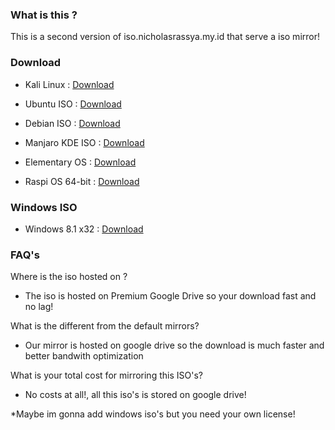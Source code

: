 ### What is this ?
This is a second version of iso.nicholasrassya.my.id that serve a iso mirror!

### Download
- Kali Linux : [Download](https://drive.google.com/file/d/124zV9n3xnHMWQhbKNVE318HUW2SKxzVb/view?usp=sharing)

- Ubuntu ISO : [Download](https://drive.google.com/file/d/1Jt1e1O6yPtbJedDwTknZEBlrab4Y8c_9/view?usp=sharing)

- Debian ISO : [Download](https://drive.google.com/file/d/1-8tePKUD0iKuIKdSq6gUQ01mXufzQCB1/view?usp=sharing)

- Manjaro KDE ISO : [Download](https://docs.google.com/uc?export=download&id=1-MGj__ZR-aVeR4V0bI6V_RISdQlxo6QQ)

- Elementary OS : [Download](https://docs.google.com/uc?export=download&id=1-MGj__ZR-aVeR4V0bI6V_RISdQlxo6QQ)

- Raspi OS 64-bit : [Download](https://docs.google.com/uc?export=download&id=1-ejove6uPiMUH00z-zyBXPBoESMCVFNm)

### Windows ISO
- Windows 8.1 x32 : [Download](https://docs.google.com/uc?export=download&id=1ppLtS2zxVgerzWt-AEpsBGnMqcCBJq7I)

### FAQ's
Where is the iso hosted on ?

- The iso is hosted on Premium Google Drive so your download fast and no lag!


What is the different from the default mirrors?

- Our mirror is hosted on google drive so the download is much faster and better bandwith optimization


What is your total cost for mirroring this ISO's?

- No costs at all!, all this iso's is stored on google drive!

*Maybe im gonna add windows iso's but you need your own license!
